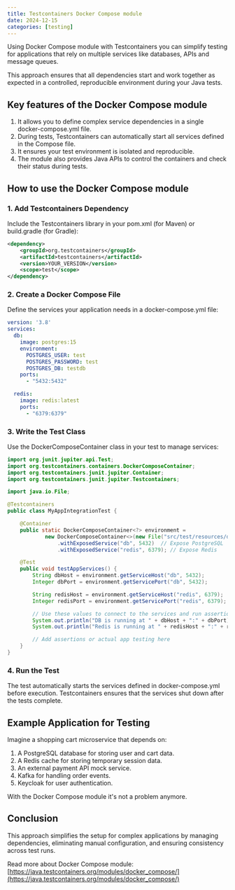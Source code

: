 ```yaml
---
title: Testcontainers Docker Compose module
date: 2024-12-15
categories: [testing]
---
```


Using Docker Compose module with Testcontainers you can simplify testing for applications that rely on multiple services like databases, APIs and message queues.

This approach ensures that all dependencies start and work together as expected in a controlled, reproducible environment during your Java tests.

<!--more-->

## Key features of the Docker Compose module

1. It allows you to define complex service dependencies in a single docker-compose.yml file.
2. During tests, Testcontainers can automatically start all services defined in the Compose file.
3. It ensures your test environment is isolated and reproducible.
4. The module also provides Java APIs to control the containers and check their status during tests.

## How to use the Docker Compose module

### 1. Add Testcontainers Dependency

Include the Testcontainers library in your pom.xml (for Maven) or build.gradle (for Gradle):

```xml
<dependency>
    <groupId>org.testcontainers</groupId>
    <artifactId>testcontainers</artifactId>
    <version>YOUR_VERSION</version>
    <scope>test</scope>
</dependency>
```

### 2. Create a Docker Compose File
  
Define the services your application needs in a docker-compose.yml file:

```yaml
version: '3.8'
services:
  db:
    image: postgres:15
    environment:
      POSTGRES_USER: test
      POSTGRES_PASSWORD: test
      POSTGRES_DB: testdb
    ports:
      - "5432:5432"

  redis:
    image: redis:latest
    ports:
      - "6379:6379"
```

### 3. Write the Test Class
  
Use the DockerComposeContainer class in your test to manage services:

```java
import org.junit.jupiter.api.Test;
import org.testcontainers.containers.DockerComposeContainer;
import org.testcontainers.junit.jupiter.Container;
import org.testcontainers.junit.jupiter.Testcontainers;

import java.io.File;

@Testcontainers
public class MyAppIntegrationTest {

    @Container
    public static DockerComposeContainer<?> environment =
            new DockerComposeContainer<>(new File("src/test/resources/docker-compose.yml"))
                .withExposedService("db", 5432)  // Expose PostgreSQL
                .withExposedService("redis", 6379); // Expose Redis

    @Test
    public void testAppServices() {
        String dbHost = environment.getServiceHost("db", 5432);
        Integer dbPort = environment.getServicePort("db", 5432);

        String redisHost = environment.getServiceHost("redis", 6379);
        Integer redisPort = environment.getServicePort("redis", 6379);

        // Use these values to connect to the services and run assertions
        System.out.println("DB is running at " + dbHost + ":" + dbPort);
        System.out.println("Redis is running at " + redisHost + ":" + redisPort);

        // Add assertions or actual app testing here
    }
}
```

### 4. Run the Test

The test automatically starts the services defined in docker-compose.yml before execution.
Testcontainers ensures that the services shut down after the tests complete.

## Example Application for Testing

Imagine a shopping cart microservice that depends on:

1. A PostgreSQL database for storing user and cart data.
2. A Redis cache for storing temporary session data.
3. An external payment API mock service.
4. Kafka for handling order events.
5. Keycloak for user authentication.

With the Docker Compose module it's not a problem anymore.

## Conclusion

This approach simplifies the setup for complex applications by managing dependencies, eliminating manual configuration, and ensuring consistency across test runs.

Read more about Docker Compose module:
[https://java.testcontainers.org/modules/docker_compose/](https://java.testcontainers.org/modules/docker_compose/)
